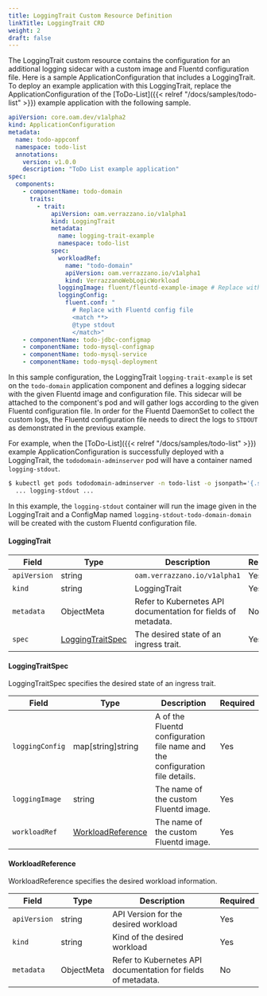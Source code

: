 ```yaml
---
title: LoggingTrait Custom Resource Definition
linkTitle: LoggingTrait CRD
weight: 2
draft: false
---
```

The LoggingTrait custom resource contains the configuration for an additional logging sidecar with a custom image and Fluentd configuration file.
Here is a sample ApplicationConfiguration that includes a LoggingTrait. 
To deploy an example application with this LoggingTrait, replace the ApplicationConfiguration of the [ToDo-List]({{< relref "/docs/samples/todo-list" >}}) example application with the following sample.

```yaml
apiVersion: core.oam.dev/v1alpha2
kind: ApplicationConfiguration
metadata:
  name: todo-appconf
  namespace: todo-list
  annotations:
    version: v1.0.0
    description: "ToDo List example application"
spec:
  components:
    - componentName: todo-domain
      traits:
        - trait:
            apiVersion: oam.verrazzano.io/v1alpha1
            kind: LoggingTrait
            metadata:
              name: logging-trait-example
              namespace: todo-list
            spec:
              workloadRef:
                name: "todo-domain"
                apiVersion: oam.verrazzano.io/v1alpha1
                kind: VerrazzanoWebLogicWorkload
              loggingImage: fluent/fleuntd-example-image # Replace with custom Fluentd Image
              loggingConfig:
                fluent.conf: "
                  # Replace with Fluentd config file
                  <match **>
                  @type stdout
                  </match>"
    - componentName: todo-jdbc-configmap
    - componentName: todo-mysql-configmap
    - componentName: todo-mysql-service
    - componentName: todo-mysql-deployment
```
In this sample configuration, the LoggingTrait `logging-trait-example` is set on the `todo-domain` application component and defines a logging sidecar with the given Fluentd image and configuration file.
This sidecar will be attached to the component's pod and will gather logs according to the given Fluentd configuration file. 
In order for the Fluentd DaemonSet to collect the custom logs, the Fluentd configuration file needs to direct the logs to `STDOUT` as demonstrated in the previous example.

For example, when the [ToDo-List]({{< relref "/docs/samples/todo-list" >}}) example ApplicationConfiguration is successfully deployed with a LoggingTrait, the `tododomain-adminserver` pod will have a container named `logging-stdout`.
```bash
$ kubectl get pods tododomain-adminserver -n todo-list -o jsonpath='{.spec.containers[*].name}'
  ... logging-stdout ...
```
In this example, the `logging-stdout` container will run the image given in the LoggingTrait and a ConfigMap named `logging-stdout-todo-domain-domain` will be created with the custom Fluentd configuration file.

#### LoggingTrait

| Field | Type | Description | Required
| --- | --- | --- | --- |
| `apiVersion` | string | `oam.verrazzano.io/v1alpha1` | Yes |
| `kind` | string | LoggingTrait | Yes |
| `metadata` | ObjectMeta | Refer to Kubernetes API documentation for fields of metadata. | No |
| `spec` |  [LoggingTraitSpec](#loggingtraitspec) | The desired state of an ingress trait. | Yes |

#### LoggingTraitSpec
LoggingTraitSpec specifies the desired state of an ingress trait.

| Field | Type | Description | Required
| --- | --- | --- | --- |
| `loggingConfig` | map[string]string | A  of the Fluentd configuration file name and the configuration file details. | Yes |
| `loggingImage` | string | The name of the custom Fluentd image. | Yes |
| `workloadRef` | [WorkloadReference](#workloadReference) | The name of the custom Fluentd image. | Yes |

#### WorkloadReference
WorkloadReference specifies the desired workload information.

| Field | Type | Description | Required
| --- | --- | --- | --- |
| `apiVersion` | string | API Version for the desired workload | Yes |
| `kind` | string | Kind of the desired workload | Yes |
| `metadata` | ObjectMeta | Refer to Kubernetes API documentation for fields of metadata. | No |